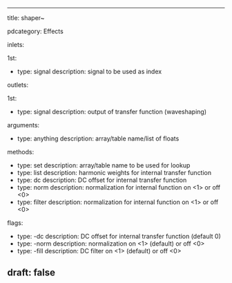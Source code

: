 --- 


title: shaper~

pdcategory: Effects

inlets:

  1st:
  - type: signal
    description: signal to be used as index

outlets:

  1st:
  - type: signal
    description: output of transfer function (waveshaping)

arguments:
  - type: anything
    description: array/table name/list of floats

methods:
  - type: set <symbol>
    description: array/table name to be used for lookup
  - type: list
    description: harmonic weights for internal transfer function
  - type: dc <f>
    description: DC offset for internal transfer function
  - type: norm <f>
    description: normalization for internal function on <1> or off <0>
  - type: filter <f>
    description:  normalization for internal function on <1> or off <0>

flags:
  - type: -dc
    description: DC offset for internal transfer function (default 0)
  - type: -norm <f>
    description: normalization on <1> (default) or off <0>
  - type: -fill <f>
    description: DC filter on <1> (default) or off <0>

draft: false
---